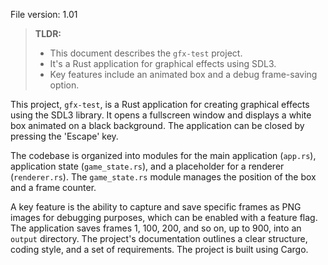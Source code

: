 File version: 1.01

> **TLDR:**
> *   This document describes the `gfx-test` project.
> *   It's a Rust application for graphical effects using SDL3.
> *   Key features include an animated box and a debug frame-saving option.

This project, `gfx-test`, is a Rust application for creating graphical effects using the SDL3 library. It opens a fullscreen window and displays a white box animated on a black background. The application can be closed by pressing the 'Escape' key.

The codebase is organized into modules for the main application (`app.rs`), application state (`game_state.rs`), and a placeholder for a renderer (`renderer.rs`). The `game_state.rs` module manages the position of the box and a frame counter.

A key feature is the ability to capture and save specific frames as PNG images for debugging purposes, which can be enabled with a feature flag. The application saves frames 1, 100, 200, and so on, up to 900, into an `output` directory. The project's documentation outlines a clear structure, coding style, and a set of requirements. The project is built using Cargo.

